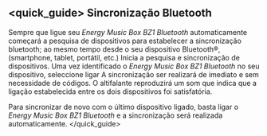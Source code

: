 ## <quick_guide> Sincronização Bluetooth
Sempre que ligue seu *Energy Music Box BZ1 Bluetooth* automaticamente começará a pesquisa de dispositivos para estabelecer a sincronização bluetooth; ao mesmo tempo desde o seu dispositivo Bluetooth®, (smartphone, tablet, portátil, etc.) Inicia a pesquisa e sincronização de dispositivos. Uma vez identificado o *Energy Music Box BZ1 Bluetooth* no seu dispositivo, seleccione ligar A sincronização ser realizará de imediato e sem necessidade de códigos. O altifalante reproduzirá um som que indica que a ligação estabelecida entre os dois dispositivos foi satisfatória.

Para sincronizar de novo com o último dispositivo ligado, basta ligar o *Energy Music Box BZ1 Bluetooth* e a sincronização será realizada automaticamente.
</quick_guide>
